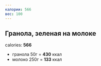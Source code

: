 ```yaml
---
калории: 566
вес: 100
---
```

## Гранола, зеленая на молоке
calories: **566**
- гранола 50г = **430** ккал
- молоко 250г = **133** ккал